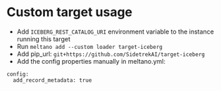 # Custom target usage

- Add `ICEBERG_REST_CATALOG_URI` environment variable to the instance running this target
- Run `meltano add --custom loader target-iceberg`
- Add pip_url: `git+https://github.com/SidetrekAI/target-iceberg`
- Add the config properties manually in meltano.yml:

```
config:
  add_record_metadata: true
```
